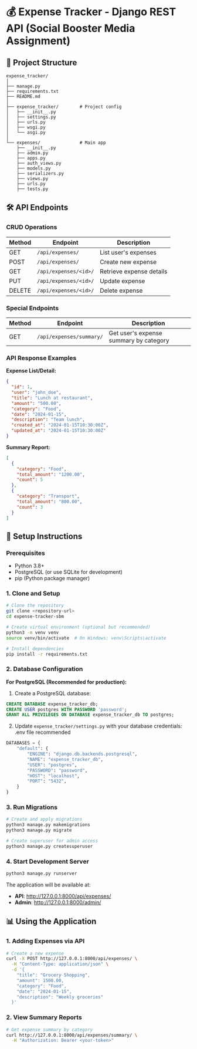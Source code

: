 # 💰 Expense Tracker - Django REST API (Social Booster Media Assignment)


## 📂 Project Structure

```
expense_tracker/
│
├── manage.py
├── requirements.txt
├── README.md
│
├── expense_tracker/        # Project config
│   ├── __init__.py
│   ├── settings.py
│   ├── urls.py
│   ├── wsgi.py
│   └── asgi.py
│
└── expenses/               # Main app
    ├── __init__.py
    ├── admin.py
    ├── apps.py
    ├── auth_views.py
    ├── models.py
    ├── serializers.py
    ├── views.py
    ├── urls.py
    ├── tests.py
```

## 🛠 API Endpoints

### CRUD Operations

| Method | Endpoint              | Description              |
| ------ | --------------------- | ------------------------ |
| GET    | `/api/expenses/`      | List user's expenses     |
| POST   | `/api/expenses/`      | Create new expense       |
| GET    | `/api/expenses/<id>/` | Retrieve expense details |
| PUT    | `/api/expenses/<id>/` | Update expense           |
| DELETE | `/api/expenses/<id>/` | Delete expense           |

### Special Endpoints

| Method | Endpoint                     | Description                           |
| ------ | ---------------------------- | ------------------------------------- |
| GET    | `/api/expenses/summary/`     | Get user's expense summary by category |

### API Response Examples

**Expense List/Detail:**
```json
{
  "id": 1,
  "user": "john_doe",
  "title": "Lunch at restaurant",
  "amount": "500.00",
  "category": "Food",
  "date": "2024-01-15",
  "description": "Team lunch",
  "created_at": "2024-01-15T10:30:00Z",
  "updated_at": "2024-01-15T10:30:00Z"
}
```

**Summary Report:**
```json
[
  {
    "category": "Food",
    "total_amount": "1200.00",
    "count": 5
  },
  {
    "category": "Transport",
    "total_amount": "800.00",
    "count": 3
  }
]
```

## 🔧 Setup Instructions

### Prerequisites

- Python 3.8+
- PostgreSQL (or use SQLite for development)
- pip (Python package manager)

### 1. Clone and Setup

```bash
# Clone the repository
git clone <repository-url>
cd expense-tracker-sbm

# Create virtual environment (optional but recommended)
python3 -m venv venv
source venv/bin/activate  # On Windows: venv\Scripts\activate

# Install dependencies
pip install -r requirements.txt
```

### 2. Database Configuration

**For PostgreSQL (Recommended for production):**

1. Create a PostgreSQL database:
```sql
CREATE DATABASE expense_tracker_db;
CREATE USER postgres WITH PASSWORD 'password';
GRANT ALL PRIVILEGES ON DATABASE expense_tracker_db TO postgres;
```

2. Update `expense_tracker/settings.py` with your database credentials: .env file recommended
```python
DATABASES = {
    "default": {
        "ENGINE": "django.db.backends.postgresql",
        "NAME": "expense_tracker_db",
        "USER": "postgres",
        "PASSWORD": "password",
        "HOST": "localhost",
        "PORT": "5432",
    }
}
```

### 3. Run Migrations

```bash
# Create and apply migrations
python3 manage.py makemigrations
python3 manage.py migrate

# Create superuser for admin access
python3 manage.py createsuperuser
```

### 4. Start Development Server

```bash
python3 manage.py runserver
```

The application will be available at:
- **API**: http://127.0.0.1:8000/api/expenses/
- **Admin**: http://127.0.0.1:8000/admin/

## 📊 Using the Application

### 1. Adding Expenses via API

```bash
# Create a new expense
curl -X POST http://127.0.0.1:8000/api/expenses/ \
  -H "Content-Type: application/json" \
  -d '{
    "title": "Grocery Shopping",
    "amount": 1500.00,
    "category": "Food",
    "date": "2024-01-15",
    "description": "Weekly groceries"
  }'
```

### 2. View Summary Reports

```bash
# Get expense summary by category
curl http://127.0.0.1:8000/api/expenses/summary/ \
  -H "Authorization: Bearer <your-token>"
```
